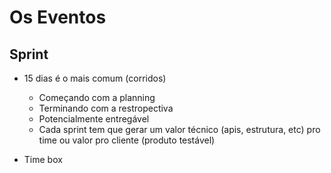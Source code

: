 # Os Eventos

## Sprint
- 15 dias é o mais comum (corridos)
  - Começando com a planning
  - Terminando com a restropectiva
  - Potencialmente entregável
  - Cada sprint tem que gerar um valor técnico (apis, estrutura, etc) pro time ou valor pro cliente (produto testável)

- Time box
